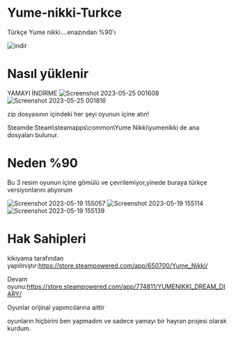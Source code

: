 # Yume-nikki-Turkce
Türkçe Yume nikki....enazından %90'ı

![indir](https://github.com/BeytullahEvmek/Yume-nikki-Turkce/assets/130393344/0f950219-1398-434e-91fb-82030a6f3c60)

# Nasıl yüklenir
YAMAYI İNDİRME
![Screenshot 2023-05-25 001608](https://github.com/BeytullahEvmek/Yume-nikki-Turkce/assets/130393344/c7dce2ee-5595-408a-8e2b-affc9cf12b01)
![Screenshot 2023-05-25 001816](https://github.com/BeytullahEvmek/Yume-nikki-Turkce/assets/130393344/09939bf1-27b7-44ce-9fc8-caa3fe92b502)


zip dosyasının içindeki her şeyi oyunun içine atın!

Steamde:Steam\steamapps\common\Yume Nikki\yumenikki de ana dosyaları bulunur.

# Neden %90

Bu 3 resim oyunun içine gömülü ve çevrilemiyor,yinede buraya türkçe versiyonlarını atıyorum

![Screenshot 2023-05-19 155057](https://github.com/BeytullahEvmek/Yume-nikki-Turkce/assets/130393344/bcfc5df5-4edc-4cb1-a309-0014ca78ee69)
![Screenshot 2023-05-19 155114](https://github.com/BeytullahEvmek/Yume-nikki-Turkce/assets/130393344/608af2fb-44f3-4776-89ea-e7aa5f1da4e1)
![Screenshot 2023-05-19 155139](https://github.com/BeytullahEvmek/Yume-nikki-Turkce/assets/130393344/685cc21d-0ccc-4eab-864e-1fdee42fca5e)

# Hak Sahipleri

kikiyama tarafından yapılmıştır:https://store.steampowered.com/app/650700/Yume_Nikki/

Devam oyunu:https://store.steampowered.com/app/774811/YUMENIKKI_DREAM_DIARY/

Oyunlar orijinal yapımcılarına aittir

oyunların hiçbirini ben yapmadım ve sadece yamayı bir hayran projesi olarak kurdum.
